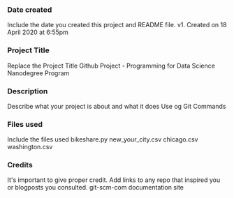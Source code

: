 ### Date created
Include the date you created this project and README file.
v1. Created on 18 April 2020 at 6:55pm

### Project Title
Replace the Project Title
Github Project - Programming for Data Science Nanodegree Program

### Description
Describe what your project is about and what it does
Use og Git Commands

### Files used
Include the files used
bikeshare.py
new_your_city.csv
chicago.csv
washington.csv

### Credits
It's important to give proper credit. Add links to any repo that inspired you or blogposts you consulted.
git-scm-com documentation site

